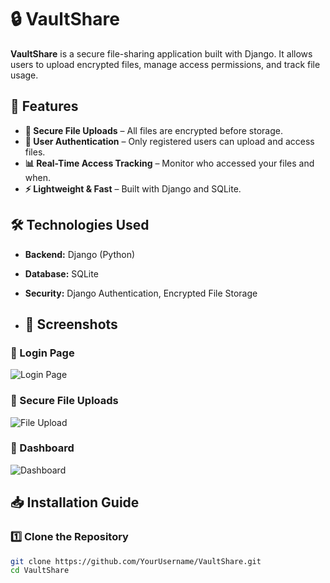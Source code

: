 # 🔒 VaultShare

**VaultShare** is a secure file-sharing application built with Django. It allows users to upload encrypted files, manage access permissions, and track file usage.

## 🚀 Features

- **🔐 Secure File Uploads** – All files are encrypted before storage.
- **👤 User Authentication** – Only registered users can upload and access files.
- **📊 Real-Time Access Tracking** – Monitor who accessed your files and when.
- **⚡ Lightweight & Fast** – Built with Django and SQLite.

## 🛠️ Technologies Used

- **Backend:** Django (Python)
- **Database:** SQLite
- **Security:** Django Authentication, Encrypted File Storage

- ## 📸 Screenshots

### 🔐 Login Page
![Login Page](images/login.png)

### 📁 Secure File Uploads
![File Upload](images/upload.png)

### 🚀 Dashboard
![Dashboard](images/dashboard.png)


## 📥 Installation Guide

### **1️⃣ Clone the Repository**
```sh
git clone https://github.com/YourUsername/VaultShare.git
cd VaultShare
